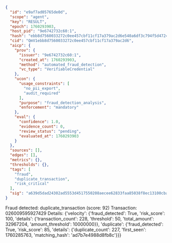 ```json
{
  "id": "e9af7ad05765de0d",
  "scope": "agent",
  "key": "RESULT",
  "epoch": 1760293903,
  "host_pid": "9e6742732c60:1",
  "hash": "ebb8d7560033272c0ee457cbf11cf17a379ac2d6e540a6df3c794f5d4724e2a3",
  "cid": "QmV1ebb8d7560033272c0ee457cbf11cf17a379ac2d6",
  "aicp": {
    "prov": {
      "issuer": "9e6742732c60:1",
      "created_at": 1760293903,
      "method": "automated_fraud_detection",
      "vc_type": "VerifiableCredential"
    },
    "ucon": {
      "usage_constraints": [
        "no_pii_export",
        "audit_required"
      ],
      "purpose": "fraud_detection_analysis",
      "enforcement": "mandatory"
    },
    "eval": {
      "confidence": 1.0,
      "evidence_count": 0,
      "review_status": "pending",
      "evaluated_at": 1760293903
    }
  },
  "sources": [],
  "edges": [],
  "metrics": {},
  "thresholds": {},
  "tags": [
    "fraud",
    "duplicate_transaction",
    "risk_critical"
  ],
  "sig": "a639d5dad24302ad5553d4517550208aecee62833faa85038f8ec13100cba49c"
}
```

Fraud detected: duplicate_transaction (score: 92)
Transaction: 026009595927429
Details: {'velocity': {'fraud_detected': True, 'risk_score': 100, 'details': {'transaction_count': 228, 'threshold': 50, 'total_amount': 32967204, 'amount_threshold': 10000000}}, 'duplicate': {'fraud_detected': True, 'risk_score': 85, 'details': {'duplicate_count': 227, 'first_seen': 1760285763, 'matching_hash': 'ad7b7e4988d8fb8c'}}}